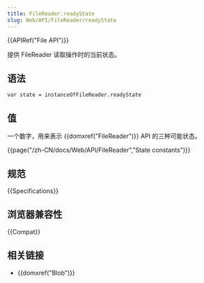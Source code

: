 ```yaml
---
title: FileReader.readyState
slug: Web/API/FileReader/readyState
---
```


{{APIRef("File API")}}

提供 FileReader 读取操作时的当前状态。

## 语法

```plain
var state = instanceOfFileReader.readyState
```

## 值

一个数字，用来表示 {{domxref("FileReader")}} API 的三种可能状态。

{{page("/zh-CN/docs/Web/API/FileReader","State constants")}}

## 规范

{{Specifications}}

## 浏览器兼容性

{{Compat}}

## 相关链接

- {{domxref("Blob")}}
